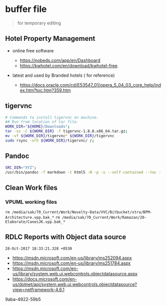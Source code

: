 # buffer file
>for temporary editing

## Hotel Property Management
- online free software
	- https://nobeds.com/app/en/Dashboard
	- https://kwhotel.com/en/download/kwhotel-free.

- latest and  used by Branded hotels  ( for reference)
	- https://docs.oracle.com/cd/E53547_01/opera_5_04_03_core_help/index.htm?toc.htm?359.htm

## tigervnc
```sh
# Commands to install tigervnc on machine.
## Run from location of tar file.
WORK_DIR="${HOME}/Downloads";
tar -xz -C ${WORK_DIR} -f tigervnc-1.8.0.x86_64.tar.gz;
mv -vf ${WORK_DIR}/tigervnc* ${WORK_DIR}/tigervnc
sudo rsync -vrh ${WORK_DIR}/tigervnc/ /;
```

## Pandoc
```sh
SRC_DIR="XYZ";
/usr/bin/pandoc -f markdown -t html5 -N -p -s --self-contained --toc --toc-depth=3 -o Development-Guidelines.html --highlight-style=pygments ${SRC_DIR}/Development-Guidelines.md
```

## Clean Work files
### VPUML working files
`rm /media/sak/70_Current/Work/Novelty-Data/VVC/Bitbucket/xtra/BPM-Architecture.vpp.bak_*`
`rm /media/sak/70_Current/Work/Ramazan/20-Elaborate/CanesJK.vpp.bak_*`


## RDLC Reports with Object data source
`28-Oct-2017 18:33:21.328 +0530`

- https://msdn.microsoft.com/en-us/library/ms252094.aspx
- https://msdn.microsoft.com/en-us/library/ms251784.aspx
- https://msdn.microsoft.com/en-us/library/system.web.ui.webcontrols.objectdatasource.aspx
- https://docs.microsoft.com/en-us/dotnet/api/system.web.ui.webcontrols.objectdatasource?view=netframework-4.6.1

9aba-4922-59b5
